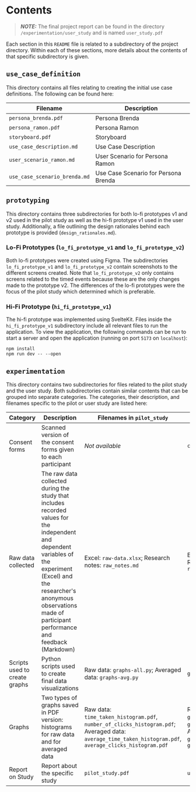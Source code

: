 # Contents

> **_NOTE:_** The final project report can be found in the directory `/experimentation/user_study` and is named `user_study.pdf`

Each section in this `README` file is related to a subdirectory of the project directory. Within each of these sections, more details about the contents of that specific subdirectory is given.


## `use_case_definition`

This directory contains all files relating to creating the initial use case definitions. The following can be found here:

| Filename | Description |
|-|-|
|`persona_brenda.pdf`|Persona Brenda|
|`persona_ramon.pdf`|Persona Ramon|
|`storyboard.pdf`|Storyboard|
|`use_case_description.md`|Use Case Description|
|`user_scenario_ramon.md`|User Scenario for Persona Ramon|
|`use_case_scenario_brenda.md`|Use Case Scenario for Persona Brenda|

## `prototyping`

This directory contains three subdirectories for both lo-fi prototypes v1 and v2 used in the pilot study as well as the hi-fi prototype v1 used in the user study. Additionally, a file outlining the design rationales behind each prototype is provided (`design_rationales.md`).

### Lo-Fi Prototypes (`lo_fi_prototype_v1` and `lo_fi_prototype_v2`)

Both lo-fi prototypes were created using Figma. The subdirectories `lo_fi_prototype_v1` and `lo_fi_prototype_v2` contain screenshots to the different screens created. Note that `lo_fi_prototype_v2` only contains screens related to the timed events because these are the only changes made to the prototype v2. The differences of the lo-fi prototypes were the focus of the pilot study which determined which is preferable.

### Hi-Fi Prototype (`hi_fi_prototype_v1`)

The hi-fi prototype was implemented using SvelteKit. Files inside the `hi_fi_prototype_v1` subdirectory include all relevant files to run the application. To view the application, the following commands can be run to start a server and open the application (running on port `5173` on `localhost`):

```
npm install
npm run dev -- --open
```

## `experimentation`

This directory contains two subdirectories for files related to the pilot study and the user study. Both subdirectories contain similar contents that can be grouped into separate categories. The categories, their description, and filenames specific to the pilot or user study are listed here:

| Category | Description | Filenames in `pilot_study` | Filenames in `user_study` |
|-|-|-|-|
| Consent forms | Scanned version of the consent forms given to each participant | *Not available* | `consent_forms.pdf` | 
| Raw data collected | The raw data collected during the study that includes recorded values for the independent and dependent variables of the experiment (Excel) and the researcher's anonymous observations made of participant performance and feedback (Markdown) | Excel: `raw-data.xlsx`; Research notes: `raw_notes.md`| Excel: `raw-data.xlsx`, Researcher notes: `raw_notes.md` |
| Scripts used to create graphs | Python scripts used to create final data visualizations | Raw data: `graphs-all.py`; Averaged data: `graphs-avg.py` | `generate_graphs.py` |
| Graphs | Two types of graphs saved in PDF version: histograms for raw data and for averaged data | Raw data: `time_taken_histogram.pdf`, `number_of_clicks_histogram.pdf`; Averaged data: `average_time_taken_histogram.pdf`, `average_clicks_histogram.pdf`   | Raw data: `graph_time_taken.pdf`, `graph_clicks.pdf`; Averaged data: `graph_avg_time_taken.pdf`, `graph_avg_clicks.pdf`
| Report on Study | Report about the specific study | `pilot_study.pdf` | `user_study.pdf` |